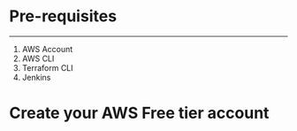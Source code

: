 # Pre-requisites
_________________
1. AWS Account
2. AWS CLI
3. Terraform CLI
4. Jenkins


# Create your AWS Free tier account
